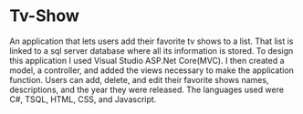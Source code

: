 # Tv-Show
An application that lets users add their favorite tv shows to a list. That list is linked to a sql server database where all its information is stored.
To design this application I used Visual Studio ASP.Net Core(MVC). I then created a model, a controller, and added the views necessary to make the application function. Users can add, delete, and edit their favorite shows names, descriptions, and the year they were released.
The languages used were C#, TSQL, HTML, CSS, and Javascript. 
